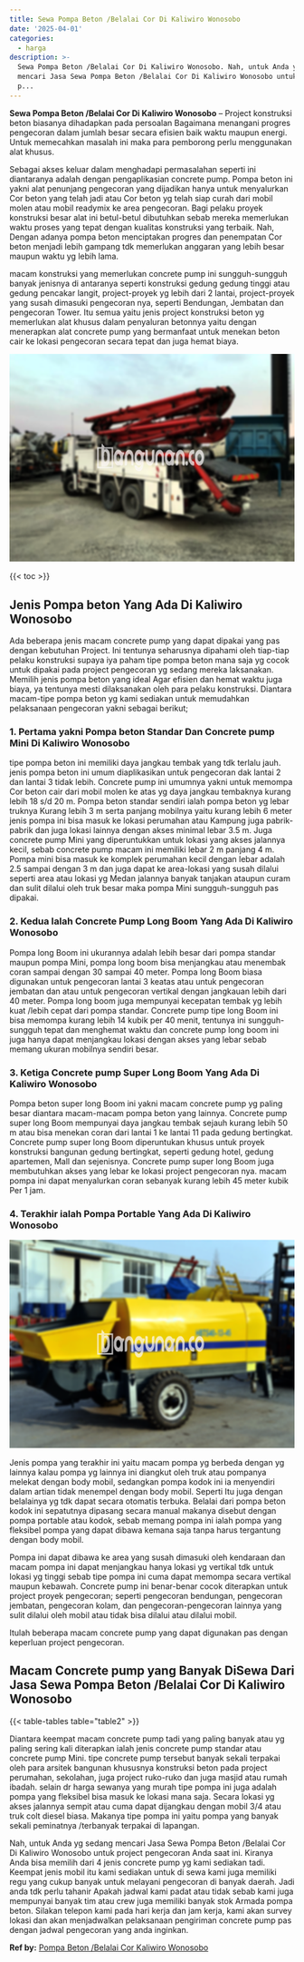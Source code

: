 ```yaml
---
title: Sewa Pompa Beton /Belalai Cor Di Kaliwiro Wonosobo
date: '2025-04-01'
categories:
  - harga
description: >-
  Sewa Pompa Beton /Belalai Cor Di Kaliwiro Wonosobo. Nah, untuk Anda yg sedang
  mencari Jasa Sewa Pompa Beton /Belalai Cor Di Kaliwiro Wonosobo untuk project
  p...
---
```


**Sewa Pompa Beton /Belalai Cor Di Kaliwiro Wonosobo** – Project konstruksi beton biasanya dihadapkan pada persoalan Bagaimana menangani progres pengecoran dalam jumlah besar secara efisien baik waktu maupun energi. Untuk memecahkan masalah ini maka para pemborong perlu menggunakan alat khusus.

Sebagai akses keluar dalam menghadapi permasalahan seperti ini diantaranya adalah dengan pengaplikasian concrete pump. Pompa beton ini yakni alat penunjang pengecoran yang dijadikan hanya untuk menyalurkan Cor beton yang telah jadi atau Cor beton yg telah siap curah dari mobil molen atau mobil readymix ke area pengecoran. Bagi pelaku proyek konstruksi besar alat ini betul-betul dibutuhkan sebab mereka memerlukan waktu proses yang tepat dengan kualitas konstruksi yang terbaik. Nah, Dengan adanya pompa beton menciptakan progres dan penempatan Cor beton menjadi lebih gampang tdk memerlukan anggaran yang lebih besar maupun waktu yg lebih lama.

macam konstruksi yang memerlukan concrete pump ini sungguh-sungguh banyak jenisnya di antaranya seperti konstruksi gedung gedung tinggi atau gedung pencakar langit, project-proyek yg lebih dari 2 lantai, project-proyek yang susah dimasuki pengecoran nya, seperti Bendungan, Jembatan dan pengecoran Tower. Itu semua yaitu jenis project konstruksi beton yg memerlukan alat khusus dalam penyaluran betonnya yaitu dengan menerapkan alat concrete pump yang bermanfaat untuk menekan beton cair ke lokasi pengecoran secara tepat dan juga hemat biaya.

![Sewa Pompa Beton /Belalai Cor Di Kaliwiro Wonosobo](/images/sewa-concrete-pump-23.png)

{{< toc >}}

## Jenis Pompa beton Yang Ada Di Kaliwiro Wonosobo

Ada beberapa jenis macam concrete pump yang dapat dipakai yang pas dengan kebutuhan Project. Ini tentunya seharusnya dipahami oleh tiap-tiap pelaku konstruksi supaya iya paham tipe pompa beton mana saja yg cocok untuk dipakai pada project pengecoran yg sedang mereka laksanakan. Memilih jenis pompa beton yang ideal Agar efisien dan hemat waktu juga biaya, ya tentunya mesti dilaksanakan oleh para pelaku konstruksi. Diantara macam-tipe pompa beton yg kami sediakan untuk memudahkan pelaksanaan pengecoran yakni sebagai berikut;

### 1\. Pertama yakni Pompa beton Standar Dan Concrete pump Mini Di Kaliwiro Wonosobo

tipe pompa beton ini memiliki daya jangkau tembak yang tdk terlalu jauh. jenis pompa beton ini umum diaplikasikan untuk pengecoran dak lantai 2 dan lantai 3 tidak lebih. Concrete pump ini umumnya yakni untuk memompa Cor beton cair dari mobil molen ke atas yg daya jangkau tembaknya kurang lebih 18 s/d 20 m. Pompa beton standar sendiri ialah pompa beton yg lebar truknya Kurang lebih 3 m serta panjang mobilnya yaitu kurang lebih 6 meter jenis pompa ini bisa masuk ke lokasi perumahan atau Kampung juga pabrik-pabrik dan juga lokasi lainnya dengan akses minimal lebar 3.5 m. Juga concrete pump Mini yang diperuntukkan untuk lokasi yang akses jalannya kecil, sebab concrete pump macam ini memiliki lebar 2 m panjang 4 m. Pompa mini bisa masuk ke komplek perumahan kecil dengan lebar adalah 2.5 sampai dengan 3 m dan juga dapat ke area-lokasi yang susah dilalui seperti area atau lokasi yg Medan jalannya banyak tanjakan ataupun curam dan sulit dilalui oleh truk besar maka pompa Mini sungguh-sungguh pas dipakai.

### 2\. Kedua Ialah Concrete Pump Long Boom Yang Ada Di Kaliwiro Wonosobo

Pompa long Boom ini ukurannya adalah lebih besar dari pompa standar maupun pompa Mini, pompa long boom bisa menjangkau atau menembak coran sampai dengan 30 sampai 40 meter. Pompa long Boom biasa digunakan untuk pengecoran lantai 3 keatas atau untuk pengecoran jembatan dan atau untuk pengecoran vertikal dengan jangkauan lebih dari 40 meter. Pompa long boom juga mempunyai kecepatan tembak yg lebih kuat /lebih cepat dari pompa standar. Concrete pump tipe long Boom ini bisa memompa kurang lebih 14 kubik per 40 menit, tentunya ini sungguh-sungguh tepat dan menghemat waktu dan concrete pump long boom ini juga hanya dapat menjangkau lokasi dengan akses yang lebar sebab memang ukuran mobilnya sendiri besar.

### 3\. Ketiga Concrete pump Super Long Boom Yang Ada Di Kaliwiro Wonosobo

Pompa beton super long Boom ini yakni macam concrete pump yg paling besar diantara macam-macam pompa beton yang lainnya. Concrete pump super long Boom mempunyai daya jangkau tembak sejauh kurang lebih 50 m atau bisa menekan coran dari lantai 1 ke lantai 11 pada gedung bertingkat. Concrete pump super long Boom diperuntukan khusus untuk proyek konstruksi bangunan gedung bertingkat, seperti gedung hotel, gedung apartemen, Mall dan sejenisnya. Concrete pump super long Boom juga membutuhkan akses yang lebar ke lokasi project pengecoran nya. macam pompa ini dapat menyalurkan coran sebanyak kurang lebih 45 meter kubik Per 1 jam.

### 4\. Terakhir ialah Pompa Portable Yang Ada Di Kaliwiro Wonosobo

![Sewa Pompa Beton /Belalai Cor Di Kaliwiro Wonosobo](/images/sewa-concrete-pump-20.png)

Jenis pompa yang terakhir ini yaitu macam pompa yg berbeda dengan yg lainnya kalau pompa yg lainnya ini diangkut oleh truk atau pompanya melekat dengan body mobil, sedangkan pompa kodok ini ia menyendiri dalam artian tidak menempel dengan body mobil. Seperti Itu juga dengan belalainya yg tdk dapat secara otomatis terbuka. Belalai dari pompa beton kodok ini sepatutnya dipasang secara manual makanya disebut dengan pompa portable atau kodok, sebab memang pompa ini ialah pompa yang fleksibel pompa yang dapat dibawa kemana saja tanpa harus tergantung dengan body mobil.

Pompa ini dapat dibawa ke area yang susah dimasuki oleh kendaraan dan macam pompa ini dapat menjangkau hanya lokasi yg vertikal tdk untuk lokasi yg tinggi sebab tipe pompa ini cuma dapat memompa secara vertikal maupun kebawah. Concrete pump ini benar-benar cocok diterapkan untuk project proyek pengecoran; seperti pengecoran bendungan, pengecoran jembatan, pengecoran kolam, dan pengecoran-pengecoran lainnya yang sulit dilalui oleh mobil atau tidak bisa dilalui atau dilalui mobil.

Itulah beberapa macam concrete pump yang dapat digunakan pas dengan keperluan project pengecoran.

## Macam Concrete pump yang Banyak DiSewa Dari Jasa Sewa Pompa Beton /Belalai Cor Di Kaliwiro Wonosobo

{{< table-tables table="table2" >}}

Diantara keempat macam concrete pump tadi yang paling banyak atau yg paling sering kali diterapkan ialah jenis concrete pump standar atau concrete pump Mini. tipe concrete pump tersebut banyak sekali terpakai oleh para arsitek bangunan khususnya konstruksi beton pada project perumahan, sekolahan, juga project ruko-ruko dan juga masjid atau rumah ibadah. selain dr harga sewanya yang murah tipe pompa ini juga adalah pompa yang fleksibel bisa masuk ke lokasi mana saja. Secara lokasi yg akses jalannya sempit atau cuma dapat dijangkau dengan mobil 3/4 atau truk colt diesel biasa. Makanya tipe pompa ini yaitu pompa yang banyak sekali peminatnya /terbanyak terpakai di lapangan.

Nah, untuk Anda yg sedang mencari Jasa Sewa Pompa Beton /Belalai Cor Di Kaliwiro Wonosobo untuk project pengecoran Anda saat ini. Kiranya Anda bisa memilih dari 4 jenis concrete pump yg kami sediakan tadi. Keempat jenis mobil itu kami sediakan untuk di sewa kami juga memiliki regu yang cukup banyak untuk melayani pengecoran di banyak daerah. Jadi anda tdk perlu tahanir Apakah jadwal kami padat atau tidak sebab kami juga mempunyai banyak tim atau crew juga memiliki banyak stok Armada pompa beton. Silakan telepon kami pada hari kerja dan jam kerja, kami akan survey lokasi dan akan menjadwalkan pelaksanaan pengiriman concrete pump pas dengan jadwal pengecoran yang anda inginkan.

**Ref by:** [Pompa Beton /Belalai Cor Kaliwiro Wonosobo](https://id.wikipedia.org/wiki/Pompa)
